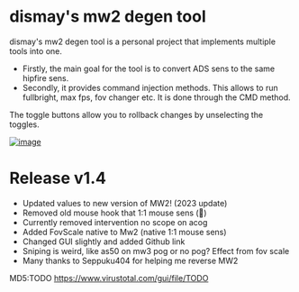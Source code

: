 # dismay's mw2 degen tool

dismay's mw2 degen tool is a personal project that implements multiple tools into one.

- Firstly, the main goal for the tool is to convert ADS sens to the same hipfire sens. 
- Secondly, it provides command injection methods. This allows to run fullbright, max fps, fov changer etc. It is done through the CMD method.

The toggle buttons allow you to rollback changes by unselecting the toggles.

[![image](https://i.imgur.com/URdcwDD.png)](https://i.imgur.com/IwQ2rjW.png)

# Release v1.4
- Updated values to new version of MW2! (2023 update)
- Removed old mouse hook that 1:1 mouse sens (🤮)
- Currently removed intervention no scope on acog
- Added FovScale native to Mw2 (native 1:1 mouse sens)
- Changed GUI slightly and added Github link
- Sniping is weird, like as50 on mw3 pog or no pog? Effect from fov scale
- Many thanks to Seppuku404 for helping me reverse MW2


MD5:TODO
https://www.virustotal.com/gui/file/TODO
